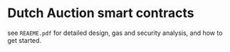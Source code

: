 # Dutch Auction smart contracts

see `REAEME.pdf` for detailed design, gas and security analysis, and how to get started.
